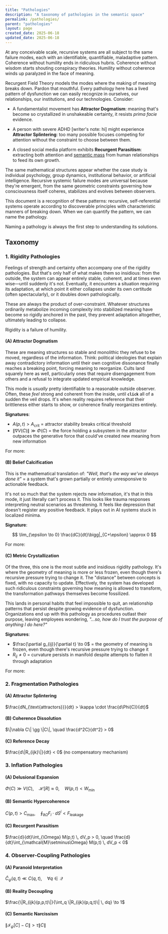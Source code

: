 ```yaml
---
title: "Pathologies"
description: "A taxonomy of pathologies in the semantic space"
permalink: /pathologies/
parent: "pathologies"
layout: page
created_date: 2025-06-18
updated_date: 2025-06-18
---
```


At any conceivable scale, recursive systems are all subject to the same failure modes, each with an identifiable, quantifiable, maladaptive pattern. Coherence without humility ends in ridiculous hubris. Coherence without wisdom starts shouting conspiracy theories. Humility without coherence winds up paralyzed in the face of meaning.

Recurgent Field Theory models the modes where the making of meaning breaks down. Pardon that mouthful. Every pathology here has a lived pattern of dysfunction we can easily recognize in ourselves, our relationships, our institutions, and our technologies. Consider:

- A fundamentalist movement has **Attractor Dogmatism**: meaning that's become so crystallized in unshakeable certainty, it resists *prima facie* evidence.

- A person with severe ADHD [writer's note: hi] might experience **Attractor Splintering**: too many possible focuses competing for attention without the constraint to choose between them.

- A closed social media platform exhibits **Recurgent Parasitism**: extracting both attention and [semantic mass](/explanations/s/semantic-mass) from human relationships to feed its own growth.

The same mathematical structures appear whether the case study is individual psychology, group dynamics, institutional behavior, or artificial intelligence. Recursive systemic failure modes are universal because they're emergent, from the same geometric constraints governing how consciousness itself coheres, stabilizes and evolves between observers.

This document is a recognition of these patterns: recursive, self-referential systems operate according to discoverable principles with characteristic manners of breaking down. When we can quantify the pattern, we can name the pathology.

Naming a pathology is always the first step to understanding its solutions.

## Taxonomy

### 1. Rigidity Pathologies

Feelings of strength and certainty often accompany one of the rigidity pathologies. But that's only half of what makes them so insidious: from the outside, the system can appear entirely stable, coherent, and at times even wise—until suddenly it's not. Eventually, it encounters a situation requiring its adaptation, at which point it either collapses under its own certitude (often spectacularly), or it doubles down pathologically.

These are always the product of over-constraint. Whatever structures ordinarily metabolize incoming complexity into stabilized meaning have become so rigidly anchored in the past, they prevent adaptation altogether, ultimately leading to collapse. 

Rigidity is a failure of humility.

#### (A) Attractor Dogmatism

These are meaning structures so stable and monolithic they refuse to be moved, regardless of the information. Think: political ideologies that explain away contradictory information until their own cognitive dissonance finally reaches a breaking point, forcing meaning to reorganize. Cults land squarely here as well, particularly ones that require disengagement from others and a refusal to integrate updated empirical knowledge.

This mode is *usually* pretty identifiable to a reasonable outside observer. Often, these *feel* strong and coherent from the inside, until **`click`** all of a sudden the veil drops. It's when reality requires reference that their brittleness either starts to show, or coherence finally reorganizes entirely.

**Signatures**:  

- $A(p,t) > A_{\text{crit}}$ = attractor stability breaks critical threshold
- $\|\nabla V(C)\| \gg \Phi(C)$ = the force holding a subsystem in the attractor outpaces the generative force that could've created new meaning from new information

For more: [](/math/0)

#### (B) Belief Calcification  

This is the mathematical translation of: *"Well, that's the way we've always done it"* = a system that's grown partially or entirely unresponsive to actionable feedback.

It's not so much that the system rejects new information, it's that in this mode, it just literally can't process it. This looks like trauma responses interpreting neutral scenarios as threatening. It feels like depression that doesn't register any positive feedback. It plays out in AI systems stuck in localized minima.

**Signature**:

$$
\lim_{\epsilon \to 0} \frac{dC}{dt}\bigg|_{C+\epsilon} \approx 0
$$

For more: [](/math/0)

#### (C) Metric Crystallization

Of the three, this one is the most subtle and insidious rigidity pathology. It's where the geometry of meaning is more or less frozen, even though there's recursive pressure trying to change it. The "distance" between concepts is fixed, with no capacity to update. Effectively, the system has developed such ridiculous constraints governing how meaning is allowed to transform, the transformation pathways themselves become fossilized.

This lands in personal habits that feel impossible to quit, an relationship patterns that persist despite growing evidence of dysfunction. Organizations end up with this pathology as procedures outlast their purpose, leaving employees wondering, *"...so, how do I trust the purpose of anything I do here?"*

**Signatures**:

- $\frac{\partial g_{ij}}{\partial t} \to 0$ = the geometry of meaning is frozen, even though there's recursive pressure trying to change it
- $R_{ij} \neq 0$ = curvature persists in manifold despite attempts to flatten it through adaptation

For more: [](/math/0)


### 2. Fragmentation Pathologies

#### (A) Attractor Splintering
$\frac{dN_{\text{attractors}}}{dt} > \kappa \cdot \frac{d\Phi(C)}{dt}$

#### (B) Coherence Dissolution
$\|\nabla C\| \gg \|C\|, \quad \frac{d^2C}{dt^2} > 0$

#### (C) Reference Decay
$\frac{d\|R_{ijk}\|}{dt} < 0$ (no compensatory mechanism)

### 3. Inflation Pathologies

#### (A) Delusional Expansion
$\Phi(C) \gg V(C), \quad \mathcal{H}[R] \approx 0, \quad W(p,t) < W_{\text{min}}$

#### (B) Semantic Hypercoherence
$C(p,t) > C_{\text{max}}, \quad \oint_{\partial \Omega} F_i \cdot dS^i < F_{\text{leakage}}$

#### (C) Recurgent Parasitism
$\frac{d}{dt}\int_{\Omega} M(p,t) \, dV_p > 0, \quad \frac{d}{dt}\int_{\mathcal{M}\setminus\Omega} M(p,t) \, dV_p < 0$

### 4. Observer-Coupling Pathologies

#### (A) Paranoid Interpretation
$\hat{C}_{\psi}(q,t) \ll C(q,t), \quad \forall q \in \mathcal{Q}$

#### (B) Reality Decoupling
$\frac{\|R_{ijk}(p,p,t)\|}{\int_q \|R_{ijk}(p,q,t)\| \, dq} \to 1$

#### (C) Semantic Narcissism
$\|\mathcal{I}_{\psi}[C] - C\| > \tau \|C\|$
